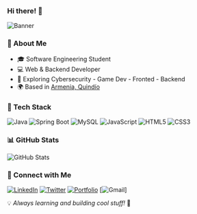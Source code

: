 ### Hi there! 👋

![Banner](https://source.unsplash.com/1200x400/?technology,code)

### 🚀 About Me
- 🎓 Software Engineering Student
- 💻 Web & Backend Developer
- 🔐 Exploring Cybersecurity - Game Dev - Fronted - Backend
- 🌍 Based in [Armenia, Quindío](https://www.armenia.gov.co)

### 🔧 Tech Stack
![Java](https://img.shields.io/badge/Java-ED8B00?style=for-the-badge&logo=java&logoColor=white)
![Spring Boot](https://img.shields.io/badge/Spring_Boot-6DB33F?style=for-the-badge&logo=spring-boot&logoColor=white)
![MySQL](https://img.shields.io/badge/MySQL-4479A1?style=for-the-badge&logo=mysql&logoColor=white)
![JavaScript](https://img.shields.io/badge/JavaScript-F7DF1E?style=for-the-badge&logo=javascript&logoColor=black)
![HTML5](https://img.shields.io/badge/HTML5-E34F26?style=for-the-badge&logo=html5&logoColor=white)
![CSS3](https://img.shields.io/badge/CSS3-1572B6?style=for-the-badge&logo=css3&logoColor=white)

### 📊 GitHub Stats
![GitHub Stats](https://github-readme-stats.vercel.app/api?username=tu_usuario&show_icons=true&theme=dark)

### 🔗 Connect with Me
[![LinkedIn](https://img.shields.io/badge/LinkedIn-0077B5?style=for-the-badge&logo=linkedin&logoColor=white)](https://www.linkedin.com/in/tu_usuario)
[![Twitter](https://img.shields.io/badge/Twitter-1DA1F2?style=for-the-badge&logo=twitter&logoColor=white)](https://twitter.com/tu_usuario)
[![Portfolio](https://img.shields.io/badge/Portfolio-000000?style=for-the-badge&logo=About.me&logoColor=white)](https://tu_portfolio.com)
[![Gmail](https://img.shields.io/badge/Gmail-D14836?style=for-the-badge&logo=gmail&logoColor=white)]

💡 *Always learning and building cool stuff!* 🚀
